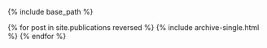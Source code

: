 

{% include base_path %}

{% for post in site.publications reversed %}
  {% include archive-single.html %}
{% endfor %}

